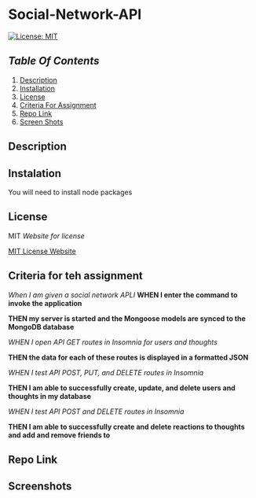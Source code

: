 # Social-Network-API

[![License: MIT](https://img.shields.io/badge/License-MIT-yellow.svg)](https://opensource.org/licenses/MIT)

## _Table Of Contents_

1. [Description](#description)
2. [Installation](#installation)
3. [License](#license)
4. [Criteria For Assignment](#criteria-for-assignment)
5. [Repo Link](#repository-link)
6. [Screen Shots](#screen-shots)

## Description

## Instalation

You will need to install node packages

## License

MIT
_Website for license_

[MIT License Website](https://mit-license.org/)

## Criteria for teh assignment

_When I am given a social network APLI_
**WHEN I enter the command to invoke the application**

**THEN my server is started and the Mongoose models are synced to the MongoDB database**

_WHEN I open API GET routes in Insomnia for users and thoughts_

**THEN the data for each of these routes is displayed in a formatted JSON**

_WHEN I test API POST, PUT, and DELETE routes in Insomnia_

**THEN I am able to successfully create, update, and delete users and thoughts in my database**

_WHEN I test API POST and DELETE routes in Insomnia_

**THEN I am able to successfully create and delete reactions to thoughts and add and remove friends to**

## Repo Link

## Screenshots
